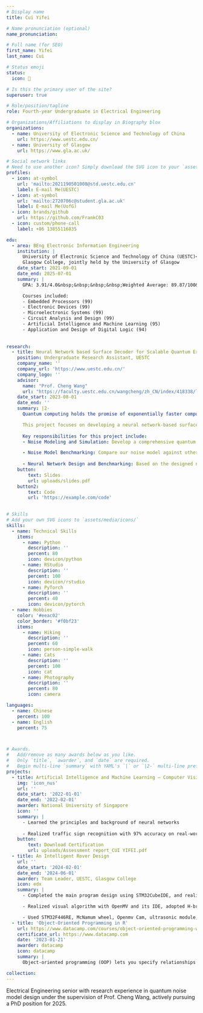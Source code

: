 ```yaml
---
# Display name
title: Cui Yifei

# Name pronunciation (optional)
name_pronunciation: 

# Full name (for SEO)
first_name: Yifei 
last_name: Cui

# Status emoji
status:
  icon: 📸

# Is this the primary user of the site?
superuser: true

# Role/position/tagline
role: Fourth-year Undergraduate in Electrical Engineering

# Organizations/Affiliations to display in Biography blox
organizations:
  - name: University of Electronic Science and Technology of China 
    url: https://www.uestc.edu.cn/
  - name: University of Glasgow
    url: https://www.gla.ac.uk/

# Social network links
# Need to use another icon? Simply download the SVG icon to your `assets/media/icons/` folder.
profiles:
  - icon: at-symbol
    url: 'mailto:2021190501008@std.uestc.edu.cn'
    label: E-mail Me(UESTC)
  - icon: at-symbol
    url: 'mailto:2720706c@student.gla.ac.uk'
    label: E-mail Me(UofG)
  - icon: brands/github
    url: https://github.com/FrankC03
  - icon: custom/phone-call
    label: +86 13855116835

edu:
  - area: BEng Electronic Information Engineering
    institution: |
      University of Electronic Science and Technology of China (UESTC)<br>
      Glasgow College, jointly held by the University of Glasgow
    date_start: 2021-09-01
    date_end: 2025-07-01
    summary: |
      GPA: 3.91/4.0&nbsp;&nbsp;&nbsp;&nbsp;Weighted Average: 89.87/100&nbsp;&nbsp;&nbsp;&nbsp;Ranking: 4/247(1.6%)

      Courses included:
      - Embedded Processors (99)
      - Electronic Devices (99)
      - Microelectronic Systems (99)
      - Circuit Analysis and Design (99)
      - Artificial Intelligence and Machine Learning (95)
      - Application and Design of Digital Logic (94)
  
      
research:
  - title: Neural Network based Surface Decoder for Scalable Quantum Error Correction
    position: Undergraduate Research Assistant, UESTC
    company_name: ''
    company_url: 'https://www.uestc.edu.cn/'
    company_logo: ''
    advisor:
      name: "Prof. Cheng Wang"
      url: "https://faculty.uestc.edu.cn/wangcheng/zh_CN/index/418338/list/index.htm"  # Replace with the actual URL
    date_start: 2023-08-01
    date_end: ''
    summary: |2-
      Quantum computing holds the promise of exponentially faster computation for complex problems, but it faces a significant hurdle: quantum noise. Surface code error correction, a leading approach for handling these errors, becomes computationally intensive for decoding as systems scale. Traditional decoding algorithms, such as Minimum Weight Perfect Matching (MWPM), struggle to balance efficiency and scalability.

      This project focuses on developing a neural network-based surface decoder to address the challenges of scalable quantum error correction. By utilizing machine learning techniques, the decoder aims to provide faster and more accurate error correction, which can significantly improve the reliability of quantum systems as they grow in size and complexity. 
      
      Key responsibilities for this project include:
      - Noise Modeling and Simulation: Develop a comprehensive quantum noise model encompassing measurement errors, data qubit idling errors (simulated using parameters T1 and T2), syndrome extraction circuit errors, and qubit leakage errors. [Completed]

      - Noise Model Benchmarking: Compare our noise model against other common error models by evaluating the similarity between the error pair correlation matrices derived from repetition code experiments and simulations. [Near Completion]
      
      - Neural Network Design and Benchmarking: Based on the designed noise model, implement a neural network-based decoder aimed at improving upon traditional MWPM algorithm. [Early Development]
    button:
        text: Slides
        url: uploads/slides.pdf
    button2:
        text: Code
        url: 'https://example.com/code'
  

# Skills
# Add your own SVG icons to `assets/media/icons/`
skills:
  - name: Technical Skills
    items:
      - name: Python
        description: ''
        percent: 80
        icon: devicon/python
      - name: RStudio
        description: ''
        percent: 100
        icon: devicon/rstudio
      - name: PyTorch
        description: ''
        percent: 40
        icon: devicon/pytorch
  - name: Hobbies
    color: '#eeac02'
    color_border: '#f0bf23'
    items:
      - name: Hiking
        description: ''
        percent: 60
        icon: person-simple-walk
      - name: Cats
        description: ''
        percent: 100
        icon: cat
      - name: Photography
        description: ''
        percent: 80
        icon: camera

languages:
  - name: Chinese
    percent: 100
  - name: English
    percent: 75



# Awards.
#   Add/remove as many awards below as you like.
#   Only `title`, `awarder`, and `date` are required.
#   Begin multi-line `summary` with YAML's `|` or `|2-` multi-line prefix and indent 2 spaces below.
projects:
  - title: Artificial Intelligence and Machine Learning – Computer Vision 
    img: 'icon_nus'
    url: ''
    date_start: '2022-01-01'
    date_end: '2022-02-01'
    awarder: National University of Singapore
    icon: ''
    summary: |
      - Learned the principles and background of neural networks
      
      - Realized traffic sign recognition with 97% accuracy on real-world dataset, algorithm using the scikit-learn library and convolutional neural network in the python platform
    button:
        text: Download Certification
        url: uploads/Assessment report_CUI YIFEI.pdf
  - title: An Intelligent Rover Design
    url: ''
    date_start: '2024-02-01'
    date_end: '2024-06-01'
    awarder: Team Leader, UESTC, Glasgow College
    icon: edx
    summary: |
      - Completed the main program design using STM32CubeIDE, and realized the task execution and switching via polling and external environment interrupt

      - Realized visual algorithm with OpenMV and its IDE, adopted H-bridge to design the driver module PCB independently, and finished physical verification

      - Used STM32F446RE, McNamum wheel, Openmv Cam, ultrasonic module, DCDC power module, lithium battery and self-designed driven module to realize the hardware welding of the rover, and finally ensure the functions, including line patrol, direction sign and traffic light recognition, pedestrian and obstacle avoidance, wireless switch parking lever
  - title: 'Object-Oriented Programming in R'
    url: https://www.datacamp.com/courses/object-oriented-programming-with-s3-and-r6-in-r
    certificate_url: https://www.datacamp.com
    date: '2023-01-21'
    awarder: datacamp
    icon: datacamp
    summary: |
      Object-oriented programming (OOP) lets you specify relationships between functions and the objects that they can act on, helping you manage complexity in your code. This is an intermediate level course, providing an introduction to OOP, using the S3 and R6 systems. S3 is a great day-to-day R programming tool that simplifies some of the functions that you write. R6 is especially useful for industry-specific analyses, working with web APIs, and building GUIs.

collection:
---
```


Electrical Engineering senior with research experience in quantum noise model design under the supervision of Prof. Cheng Wang, actively pursuing a PhD position for 2025.
